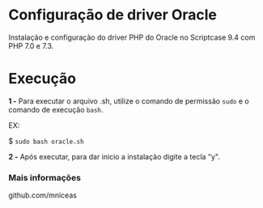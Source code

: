 # Configuração de driver Oracle

Instalação e configuração do driver PHP do Oracle no Scriptcase 9.4 com PHP 7.0 e 7.3.

# Execução

__1 -__ Para executar o arquivo .sh, utilize o comando de permissão `sudo` e o comando de execução `bash`.

EX:

$ `sudo bash oracle.sh`

__2 -__ Após executar, para dar inicio a instalação digite a tecla "y".



### Mais informações

github.com/mniceas

